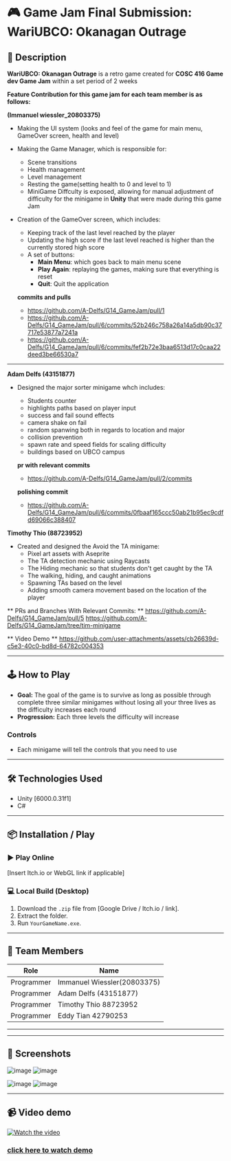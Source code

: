 # 🎮 Game Jam Final Submission: WariUBCO: Okanagan Outrage

## 📖 Description
**WariUBCO: Okanagan Outrage** is a retro game created for **COSC 416 Game dev Game Jam** within a set period of 2 weeks



**Feature Contribution  for this game jam for each team member is as follows:**


**(Immanuel wiessler_20803375)**
- Making the UI system (looks and feel of the game for main menu, GameOver screen, health and level)
- Making the Game Manager, which is responsible for:
  - Scene transitions
  - Health management
  - Level management
  - Resting the game(setting health to 0 and level to 1)
  - MiniGame Diffculty is exposed, allowing for manual adjustment of difficulty for the minigame in **Unity** that were made during this game Jam  
- Creation of the GameOver screen, which includes:
  - Keeping track of the last level reached by the player
  - Updating the high score if the last level reached is higher than the currently stored high score
  - A set of buttons:
    - **Main Menu**: which goes back to main menu scene 
    - **Play Again**: replaying the games, making sure that everything is reset 
    - **Quit**: Quit the application
   
   **commits and pulls**
    
    - https://github.com/A-Delfs/G14_GameJam/pull/1
    - https://github.com/A-Delfs/G14_GameJam/pull/6/commits/52b246c758a26a14a5db90c37717e53877a7241a
    - https://github.com/A-Delfs/G14_GameJam/pull/6/commits/fef2b72e3baa6513d17c0caa22deed3be66530a7

---
**Adam Delfs (43151877)**

- Designed the major sorter minigame whch includes:
  - Students counter
  - highlights paths based on player input 
  - success and fail sound effects 
  - camera shake on fail
  - random spanwing both in regards to location and major
  - collision prevention 
  - spawn rate and speed fields for scaling difficulty 
  - buildings based on UBCO campus


   **pr with relevant commits**
   - https://github.com/A-Delfs/G14_GameJam/pull/2/commits
 
  **polishing commit**
   - https://github.com/A-Delfs/G14_GameJam/pull/6/commits/0fbaaf165ccc50ab21b95ec9cdfd69066c388407
    
**Timothy Thio (88723952)**

- Created and designed the Avoid the TA minigame:
  - Pixel art assets with Aseprite
  - The TA detection mechanic using Raycasts
  - The Hiding mechanic so that students don't get caught by the TA
  - The walking, hiding, and caught animations
  - Spawning TAs based on the level
  - Adding smooth camera movement based on the location of the player
 
** PRs and Branches With Relevant Commits: **
https://github.com/A-Delfs/G14_GameJam/pull/5
https://github.com/A-Delfs/G14_GameJam/tree/tim-minigame

** Video Demo ** 
https://github.com/user-attachments/assets/cb26639d-c5e3-40c0-bd8d-64782c004353


   







---

## 🕹️ How to Play

- **Goal:** The goal of the game is to survive as long as possible through complete three similar minigames without losing all your three lives as the difficulty increases each round 
- **Progression:** Each three levels the difficulty will increase 

### Controls
- Each minigame will tell the controls that you need to  use
---

## 🛠️ Technologies Used

- Unity [6000.0.31f1]
- C#

---

## 📦 Installation / Play

### ▶️ Play Online
[Insert Itch.io or WebGL link if applicable]

### 💻 Local Build (Desktop)
1. Download the `.zip` file from [Google Drive / Itch.io / link].
2. Extract the folder.
3. Run `YourGameName.exe`.

---

## 👥 Team Members

| Role       | Name                |
|------------|---------------------|
| Programmer | Immanuel Wiessler(20803375) |
| Programmer    |  Adam Delfs (43151877)  |
| Programmer      | Timothy Thio 88723952    |
| Programmer     | Eddy Tian 42790253    |
---

---

## 📸 Screenshots
![image](https://github.com/user-attachments/assets/9fa1c7ba-9597-44b7-9813-06e87df9069c)
![image](https://github.com/user-attachments/assets/430d96d4-8470-43e1-a8df-31d5f1efaa2c)

![image](https://github.com/user-attachments/assets/08ad05cc-6a76-47d3-ae3a-f0ed59ec3558)
![image](https://github.com/user-attachments/assets/7cff4238-c1d1-47c2-9c72-d3765c6aee96)


---
## 📹 Video demo
[![Watch the video](https://img.youtube.com/vi/sLKzlnJ_070/maxresdefault.jpg)](https://youtu.be/sLKzlnJ_070)

### [click here to watch demo](https://youtu.be/sLKzlnJ_070)
